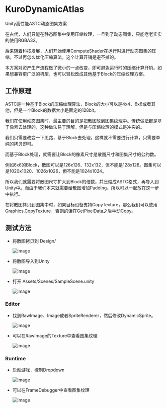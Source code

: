 # KuroDynamicAtlas
Unity高性能ASTC动态图集方案

在古代，人们只能在静态图集中使用压缩纹理，一旦到了动态图集，只能老老实实的使用RGBA32。

后来随着科技发展，人们开始使用ComputeShader在运行时进行动态图集的压缩。不过再怎么优化压缩算法，这个计算开销是避不掉的。

本方案对资产生产流程做了微小的一点改变，即可避免运行时的压缩计算开销。如果想兼容更广泛的机型，也可以轻松改成其他基于Block的压缩纹理方案。

## 工作原理

ASTC是一种基于Block的压缩纹理算法，Block的大小可以是4x4、6x6或者其他，但是一个Block的数据大小是固定的128bit。

我们在使用动态图集时，最主要的目的是把散图放到图集纹理中。传统做法都是基于像素去处理的，这种做法易于理解，但是与压缩纹理的模式是冲突的。

我们只需要改变一下思路，基于Block去处理，这样就不需要进行计算，只需要单纯的拷贝即可。

而基于Block处理，就需要让Block的像素尺寸是散图尺寸和图集尺寸的公约数。

例如6x6的Block，散图可以是126x126、132x132，但不能是128x128。图集可以是1020x1020、1026x1026，但不能是1024x1024。

所以我们就需要将散图尺寸扩大到Block的倍数，并压缩成ASTC格式，再导入到Unity中。而由于我们本来就需要给散图增加Padding，所以可以一起放在这一步中执行。

在将散图拷贝到图集中时，如果目标设备支持CopyTexture，那么我们可以使用Graphics.CopyTexture，否则的话在GetPixelData之后手动Copy。

## 测试方法


* 将散图拷贝到 Design/

    ![image](https://github.com/user-attachments/assets/6a87bd49-0d7f-43f9-b03f-97dc6ae2720b)



* 将散图导入到Unity

    ![image](https://github.com/user-attachments/assets/cf94acc6-bab4-45cd-bd57-31619d62f8a4)


* 打开 Assets/Scenes/SampleScene.unity

    ![image](https://github.com/user-attachments/assets/fe64ac3f-3a10-4224-a2c4-eba1c3a3338b)


### Editor

* 找到RawImage、Image或者SpriteRenderer，然后修改DynamicSprite。

    ![image](https://github.com/user-attachments/assets/6350468d-9546-421f-9cc8-14be80da9e81)

* 可以在RawImage的Texture中查看图集纹理

    ![image](https://github.com/user-attachments/assets/fbe0fc46-c194-4949-8d69-3f523971b4bb)

### Runtime

* 启动游戏，控制Dropdown

    ![image](https://github.com/user-attachments/assets/6020641f-0767-49b1-924b-8ad92e5005c3)

* 可以在FrameDebugger中查看图集纹理

    ![image](https://github.com/user-attachments/assets/45beb0e2-3194-4683-858e-212480a83b10)



